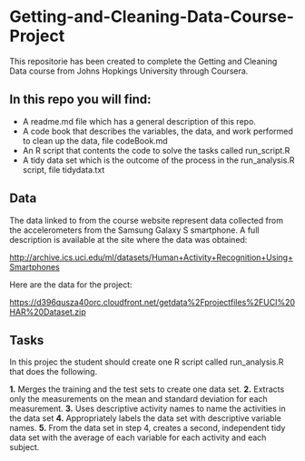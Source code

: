 # Getting-and-Cleaning-Data-Course-Project

This repositorie has been created to complete the Getting and Cleaning Data course from Johns Hopkings University through Coursera.

## In this repo you will find:

* A readme.md file which has a general description of this repo.
* A code book that describes the variables, the data, and work performed to clean up the data, file codeBook.md
* An R script that contents the code to solve the tasks called run_script.R
* A tidy data set which is the outcome of the process in the run_analysis.R script, file tidydata.txt 

## Data
The data linked to from the course website represent data collected from the accelerometers from the Samsung Galaxy S smartphone. A full description is available at the site where the data was obtained:

http://archive.ics.uci.edu/ml/datasets/Human+Activity+Recognition+Using+Smartphones

Here are the data for the project:

https://d396qusza40orc.cloudfront.net/getdata%2Fprojectfiles%2FUCI%20HAR%20Dataset.zip

## Tasks
In this projec the student should create one R script called run_analysis.R that does the following.

**1.** Merges the training and the test sets to create one data set.
**2.** Extracts only the measurements on the mean and standard deviation for each measurement.
**3.** Uses descriptive activity names to name the activities in the data set
**4.** Appropriately labels the data set with descriptive variable names.
**5.** From the data set in step 4, creates a second, independent tidy data set with the average of each variable for each activity and each subject.



